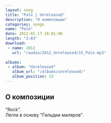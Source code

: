 ```yaml
---
layout: song
title: "Palë | Unreleased"
description: "О композиции"
categories: songs
name: "Palë"
date: 2012-02-17 16:01:00
length: "2:03"
download:
 - name: 2012
   url: "/audio/2012_Unreleased/15_Pale.mp3"
   
albums:
 - album: "Unreleased"
   album_url: "/albums/unreleased/"
   album_position: 15
---
```



## О композиции

"Rock".  
Легла в основу "Гильдии маляров".  
